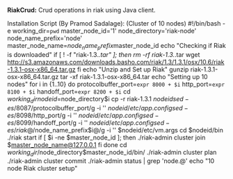 <b>RiakCrud:</b>
    Crud operations in riak using Java client.

Installation Script (By Pramod Sadalage):
(Cluster of 10 nodes)
#!/bin/bash -e
working_dir=`pwd`
master_node_id='1'
node_directory='riak-node'
node_name_prefix='node'
master_node_name=$node_name_prefix$master_node_id
echo "Checking if Riak is downloaded"
if [ ! -f "riak-1.3.*.tar" ]; then
  rm -rf riak-1.3.*.tar
  wget http://s3.amazonaws.com/downloads.basho.com/riak/1.3/1.3.1/osx/10.6/riak-1.3.1-osx-x86_64.tar.gz
fi
echo "Unzip and Set up Riak"
gunzip riak-1.3.1-osx-x86_64.tar.gz
tar -xf riak-1.3.1-osx-x86_64.tar
echo "Setting up 10 nodes"
for i in {1..10}
do
  protocolbuffer_port=`expr 8000 + $i`
  http_port=`expr 8100 + $i`
  handoff_port=`expr 8200 + $i`
  cd $working_dir
  nodeid=$node_directory$i
  cp -r riak-1.3.1 $nodeid
  sed -e s/8087/$protocolbuffer_port/g -i '' $nodeid/etc/app.config
  sed -e s/8098/$http_port/g -i '' $nodeid/etc/app.config
  sed -e s/8099/$handoff_port/g -i '' $nodeid/etc/app.config
  sed -e s/riak@/$node_name_prefix$i@/g -i '' $nodeid/etc/vm.args
  cd $nodeid/bin
  ./riak start
  if [ $i -ne $master_node_id ]; then
    ./riak-admin cluster join $master_node_name@127.0.0.1
  fi
done
cd $working_dir/$node_directory$master_node_id/bin/
./riak-admin cluster plan
./riak-admin cluster commit
./riak-admin status | grep 'node.@'
echo "10 node Riak cluster setup"
